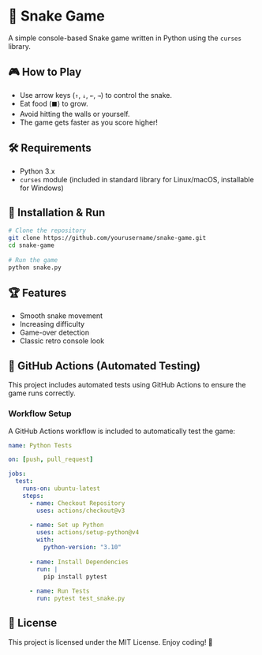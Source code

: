 # 🐍 Snake Game

A simple console-based Snake game written in Python using the `curses` library.

## 🎮 How to Play
- Use arrow keys (`↑`, `↓`, `←`, `→`) to control the snake.
- Eat food (`⬛`) to grow.
- Avoid hitting the walls or yourself.
- The game gets faster as you score higher!

## 🛠️ Requirements
- Python 3.x
- `curses` module (included in standard library for Linux/macOS, installable for Windows) 
  
## 🚀 Installation & Run 
```sh   
# Clone the repository   
git clone https://github.com/yourusername/snake-game.git  
cd snake-game
    
# Run the game 
python snake.py
```
 
## 🏆 Features
- Smooth snake movement
- Increasing difficulty
- Game-over detection
- Classic retro console look

## 🤖 GitHub Actions (Automated Testing)
This project includes automated tests using GitHub Actions to ensure the game runs correctly.

### Workflow Setup
A GitHub Actions workflow is included to automatically test the game:

```yaml
name: Python Tests

on: [push, pull_request]

jobs:
  test:
    runs-on: ubuntu-latest
    steps:
      - name: Checkout Repository
        uses: actions/checkout@v3
      
      - name: Set up Python
        uses: actions/setup-python@v4
        with:
          python-version: "3.10"
      
      - name: Install Dependencies
        run: |
          pip install pytest
      
      - name: Run Tests
        run: pytest test_snake.py
```

## 📜 License
This project is licensed under the MIT License. Enjoy coding! 🚀
